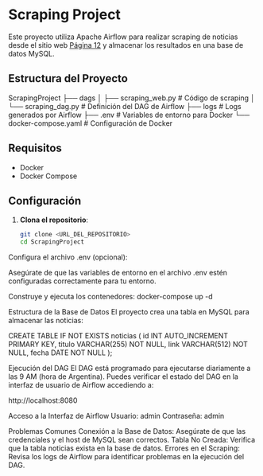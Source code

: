 # Scraping Project

Este proyecto utiliza Apache Airflow para realizar scraping de noticias desde el sitio web [Página 12](https://www.pagina12.com.ar) y almacenar los resultados en una base de datos MySQL.

## Estructura del Proyecto
ScrapingProject ├── dags │ ├── scraping_web.py # Código de scraping │ └── scraping_dag.py # Definición del DAG de Airflow ├── logs # Logs generados por Airflow ├── .env # Variables de entorno para Docker └── docker-compose.yaml # Configuración de Docker


## Requisitos

- Docker
- Docker Compose

## Configuración

1. **Clona el repositorio**:

   ```bash
   git clone <URL_DEL_REPOSITORIO>
   cd ScrapingProject

Configura el archivo .env (opcional):

Asegúrate de que las variables de entorno en el archivo .env estén configuradas correctamente para tu entorno.

Construye y ejecuta los contenedores:
docker-compose up -d

Estructura de la Base de Datos
El proyecto crea una tabla en MySQL para almacenar las noticias:

CREATE TABLE IF NOT EXISTS noticias (
    id INT AUTO_INCREMENT PRIMARY KEY,
    titulo VARCHAR(255) NOT NULL,
    link VARCHAR(512) NOT NULL,
    fecha DATE NOT NULL
);

Ejecución del DAG
El DAG está programado para ejecutarse diariamente a las 9 AM (hora de Argentina). Puedes verificar el estado del DAG en la interfaz de usuario de Airflow accediendo a:

http://localhost:8080

Acceso a la Interfaz de Airflow
Usuario: admin
Contraseña: admin

Problemas Comunes
Conexión a la Base de Datos: Asegúrate de que las credenciales y el host de MySQL sean correctos.
Tabla No Creada: Verifica que la tabla noticias exista en la base de datos.
Errores en el Scraping: Revisa los logs de Airflow para identificar problemas en la ejecución del DAG.
